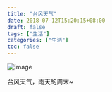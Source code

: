 ```yaml
---
title: "台风天气"
date: 2018-07-12T15:20:15+08:00
draft: false
tags: ["生活"]
categories: ["生活"]
toc: false
---
```

![image](/images/雨天.jpg)

<!--more-->

台风天气，雨天的周末~
